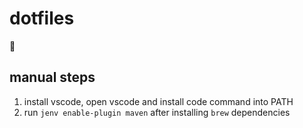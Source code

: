 # dotfiles

:information_desk_person:

## manual steps
1. install vscode, open vscode and install code command into PATH
1. run `jenv enable-plugin maven` after installing `brew` dependencies